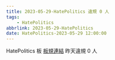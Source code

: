 ```yaml
---
title: 2023-05-29-HatePolitics 違規 0 人
tags:
    - HatePolitics
abbrlink: 2023-05-29-HatePolitics
date: HatePolitics-2023-05-29 12:00:00
---
```

HatePolitics 板 [板規連結](https://www.ptt.cc/bbs/HatePolitics/M.1617115262.A.D60.html)
昨天違規 0 人
